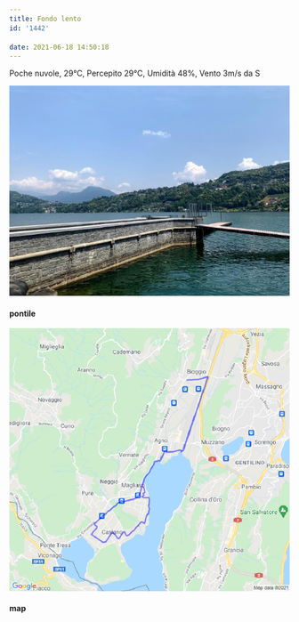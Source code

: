 ```yaml
---
title: Fondo lento
id: '1442'

date: 2021-06-18 14:50:18
---
```


Poche nuvole, 29°C, Percepito 29°C, Umidità 48%, Vento 3m/s da S

![image](/images/2021/08/IMG_4164.jpg)

#### pontile

![image](/images/2021/08/20210618-activity-map.png)

#### map
